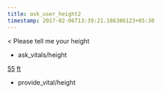 ```yaml
---
title: ask_user_height2
timestamp: 2017-02-06T13:39:21.186386123+05:30
---
```


< Please tell me your height
* ask_vitals/height

[55](number/weight) [ft](unit)
* provide_vital/height
